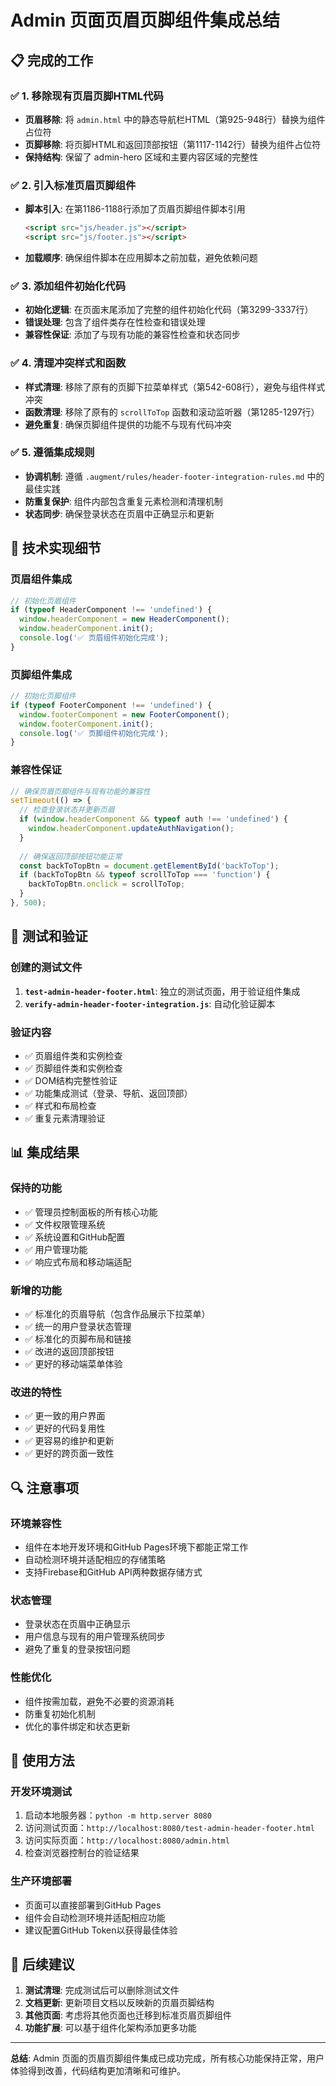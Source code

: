 # Admin 页面页眉页脚组件集成总结

## 📋 完成的工作

### ✅ 1. 移除现有页眉页脚HTML代码
- **页眉移除**: 将 `admin.html` 中的静态导航栏HTML（第925-948行）替换为组件占位符
- **页脚移除**: 将页脚HTML和返回顶部按钮（第1117-1142行）替换为组件占位符
- **保持结构**: 保留了 admin-hero 区域和主要内容区域的完整性

### ✅ 2. 引入标准页眉页脚组件
- **脚本引入**: 在第1186-1188行添加了页眉页脚组件脚本引用
  ```html
  <script src="js/header.js"></script>
  <script src="js/footer.js"></script>
  ```
- **加载顺序**: 确保组件脚本在应用脚本之前加载，避免依赖问题

### ✅ 3. 添加组件初始化代码
- **初始化逻辑**: 在页面末尾添加了完整的组件初始化代码（第3299-3337行）
- **错误处理**: 包含了组件类存在性检查和错误处理
- **兼容性保证**: 添加了与现有功能的兼容性检查和状态同步

### ✅ 4. 清理冲突样式和函数
- **样式清理**: 移除了原有的页脚下拉菜单样式（第542-608行），避免与组件样式冲突
- **函数清理**: 移除了原有的 `scrollToTop` 函数和滚动监听器（第1285-1297行）
- **避免重复**: 确保页脚组件提供的功能不与现有代码冲突

### ✅ 5. 遵循集成规则
- **协调机制**: 遵循 `.augment/rules/header-footer-integration-rules.md` 中的最佳实践
- **防重复保护**: 组件内部包含重复元素检测和清理机制
- **状态同步**: 确保登录状态在页眉中正确显示和更新

## 🔧 技术实现细节

### 页眉组件集成
```javascript
// 初始化页眉组件
if (typeof HeaderComponent !== 'undefined') {
  window.headerComponent = new HeaderComponent();
  window.headerComponent.init();
  console.log('✅ 页眉组件初始化完成');
}
```

### 页脚组件集成
```javascript
// 初始化页脚组件
if (typeof FooterComponent !== 'undefined') {
  window.footerComponent = new FooterComponent();
  window.footerComponent.init();
  console.log('✅ 页脚组件初始化完成');
}
```

### 兼容性保证
```javascript
// 确保页眉页脚组件与现有功能的兼容性
setTimeout(() => {
  // 检查登录状态并更新页眉
  if (window.headerComponent && typeof auth !== 'undefined') {
    window.headerComponent.updateAuthNavigation();
  }
  
  // 确保返回顶部按钮功能正常
  const backToTopBtn = document.getElementById('backToTop');
  if (backToTopBtn && typeof scrollToTop === 'function') {
    backToTopBtn.onclick = scrollToTop;
  }
}, 500);
```

## 🧪 测试和验证

### 创建的测试文件
1. **`test-admin-header-footer.html`**: 独立的测试页面，用于验证组件集成
2. **`verify-admin-header-footer-integration.js`**: 自动化验证脚本

### 验证内容
- ✅ 页眉组件类和实例检查
- ✅ 页脚组件类和实例检查
- ✅ DOM结构完整性验证
- ✅ 功能集成测试（登录、导航、返回顶部）
- ✅ 样式和布局检查
- ✅ 重复元素清理验证

## 📊 集成结果

### 保持的功能
- ✅ 管理员控制面板的所有核心功能
- ✅ 文件权限管理系统
- ✅ 系统设置和GitHub配置
- ✅ 用户管理功能
- ✅ 响应式布局和移动端适配

### 新增的功能
- ✅ 标准化的页眉导航（包含作品展示下拉菜单）
- ✅ 统一的用户登录状态管理
- ✅ 标准化的页脚布局和链接
- ✅ 改进的返回顶部按钮
- ✅ 更好的移动端菜单体验

### 改进的特性
- ✅ 更一致的用户界面
- ✅ 更好的代码复用性
- ✅ 更容易的维护和更新
- ✅ 更好的跨页面一致性

## 🔍 注意事项

### 环境兼容性
- 组件在本地开发环境和GitHub Pages环境下都能正常工作
- 自动检测环境并适配相应的存储策略
- 支持Firebase和GitHub API两种数据存储方式

### 状态管理
- 登录状态在页眉中正确显示
- 用户信息与现有的用户管理系统同步
- 避免了重复的登录按钮问题

### 性能优化
- 组件按需加载，避免不必要的资源消耗
- 防重复初始化机制
- 优化的事件绑定和状态更新

## 🚀 使用方法

### 开发环境测试
1. 启动本地服务器：`python -m http.server 8080`
2. 访问测试页面：`http://localhost:8080/test-admin-header-footer.html`
3. 访问实际页面：`http://localhost:8080/admin.html`
4. 检查浏览器控制台的验证结果

### 生产环境部署
- 页面可以直接部署到GitHub Pages
- 组件会自动检测环境并适配相应功能
- 建议配置GitHub Token以获得最佳体验

## 📝 后续建议

1. **测试清理**: 完成测试后可以删除测试文件
2. **文档更新**: 更新项目文档以反映新的页眉页脚结构
3. **其他页面**: 考虑将其他页面也迁移到标准页眉页脚组件
4. **功能扩展**: 可以基于组件化架构添加更多功能

---

**总结**: Admin 页面的页眉页脚组件集成已成功完成，所有核心功能保持正常，用户体验得到改善，代码结构更加清晰和可维护。
